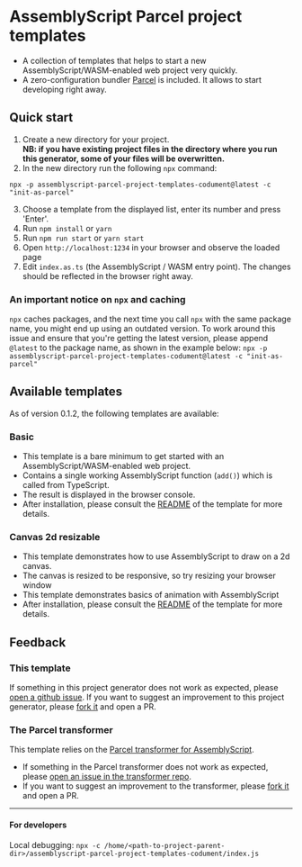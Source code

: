# AssemblyScript Parcel project templates

- A collection of templates that helps to start a new AssemblyScript/WASM-enabled web project very quickly.
- A zero-configuration bundler [Parcel](https://parceljs.org/) is included. It allows to start developing right away. 

## Quick start
1. Create a new directory for your project.  
   **NB: if you have existing project files in the directory where you run this generator, some of your files will be overwritten.**
2. In the new directory run the following `npx` command:
```shell
npx -p assemblyscript-parcel-project-templates-codument@latest -c "init-as-parcel"
```
3. Choose a template from the displayed list, enter its number and press 'Enter'.
4. Run `npm install` or `yarn`
5. Run `npm run start` or  `yarn start`
6. Open `http://localhost:1234` in your browser and observe the loaded page
7. Edit `index.as.ts` (the AssemblyScript / WASM entry point). The changes should be reflected in the browser right away.



### An important notice on `npx` and caching 
`npx` caches packages, and the next time you call `npx` with the same package name, you might end up using an outdated version.
To work around this issue and ensure that you're getting the latest version, 
please append `@latest` to the package name, as shown in the example below:
`npx -p assemblyscript-parcel-project-templates-codument@latest -c "init-as-parcel"`



## Available templates
As of version 0.1.2, the following templates are available:

### Basic
- This template is a bare minimum to get started with an AssemblyScript/WASM-enabled web project.
- Contains a single working AssemblyScript function (`add()`) which is called from TypeScript.
- The result is displayed in the browser console.
- After installation, please consult the [README](https://github.com/dipdowel/assemblyscript-parcel-project-templates-codument/tree/master/template-basic/README.md) of the template for more details.

### Canvas 2d resizable
- This template demonstrates how to use AssemblyScript to draw on a 2d canvas.
- The canvas is resized to be responsive, so try resizing your browser window
- This template demonstrates basics of animation with AssemblyScript
- After installation, please consult the [README](https://github.com/dipdowel/assemblyscript-parcel-project-templates-codument/tree/master/template-canvas-2d-resizable/README.md) of the template for more details.


## Feedback
### This template
If something in this project generator does not work as expected, please [open a github issue](https://github.com/dipdowel/assemblyscript-parcel-project-templates-codument/issues).
If you want to suggest an improvement to this project generator, please [fork it](https://github.com/dipdowel/assemblyscript-parcel-project-templates-codument/) and open a PR.

### The Parcel transformer
This template relies on the [Parcel transformer for AssemblyScript](https://github.com/dipdowel/parcel-transformer-assemblyscript-codument).
- If something in the Parcel transformer  does not work as expected, please [open an issue in the transformer repo](https://github.com/dipdowel/parcel-transformer-assemblyscript-codument/issues).
- If you want to suggest an improvement to the transformer, please [fork it](https://github.com/dipdowel/parcel-transformer-assemblyscript-codument/) and open a PR.

- - - - - - - - - - - - - 
#### For developers
Local debugging: `npx -c /home/<path-to-project-parent-dir>/assemblyscript-parcel-project-templates-codument/index.js`